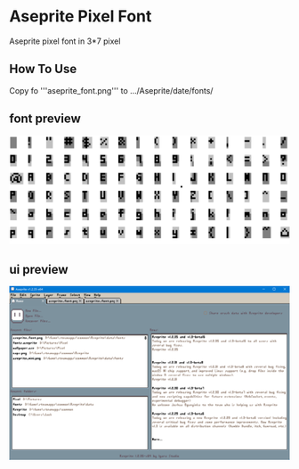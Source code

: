 # Aseprite Pixel Font
Aseprite pixel font in 3*7 pixel

## How To Use 
Copy fo '''aseprite_font.png''' to .../Aseprite/date/fonts/

## font preview
![font preview](font_preview.png)

## ui preview
![ui preview](ui_preview.png)
